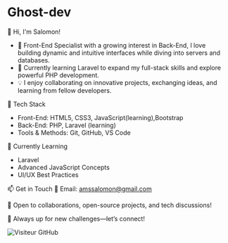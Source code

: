 # Ghost-dev
👋 Hi, I'm Salomon!

* 🎯 Front-End Specialist with a growing interest in Back-End, I love building dynamic and intuitive interfaces while diving into servers and databases.
* 🚀 Currently learning Laravel to expand my full-stack skills and explore powerful PHP development.
* 💡 I enjoy collaborating on innovative projects, exchanging ideas, and learning from fellow developers. 

🔧 Tech Stack
* Front-End: HTML5, CSS3, JavaScript(learning),Bootstrap 
* Back-End: PHP, Laravel (learning)
* Tools & Methods: Git, GitHub, VS Code

🌱 Currently Learning
* Laravel
* Advanced JavaScript Concepts
* UI/UX Best Practices

📫 Get in Touch
📧 Email: amssalomon@gmail.com

💬 Open to collaborations, open-source projects, and tech discussions!

📌 Always up for new challenges—let’s connect!


![Visiteur GitHub](https://profile-counter.glitch.me/salomonAMS/count.svg )
